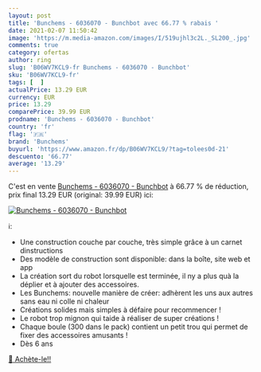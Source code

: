 ```yaml
---
layout: post
title: 'Bunchems - 6036070 - Bunchbot avec 66.77 % rabais '
date: 2021-02-07 11:50:42
image: 'https://m.media-amazon.com/images/I/519ujhl3c2L._SL200_.jpg'
comments: true
category: ofertas
author: ring
slug: 'B06WV7KCL9-fr Bunchems - 6036070 - Bunchbot'
sku: 'B06WV7KCL9-fr'
tags: [  ]
actualPrice: 13.29 EUR
currency: EUR
price: 13.29
comparePrice: 39.99 EUR
prodname: 'Bunchems - 6036070 - Bunchbot'
country: 'fr'
flag: '🇫🇷'
brand: 'Bunchems'
buyurl: 'https://www.amazon.fr/dp/B06WV7KCL9/?tag=tolees0d-21'
descuento: '66.77'
average: '13.29'
---
```


C'est en vente [Bunchems - 6036070 - Bunchbot](https://www.amazon.fr/dp/B06WV7KCL9/?tag=tolees0d-21)  à  66.77 % de réduction, prix final  13.29 EUR (original: 39.99 EUR) ici:

[![Bunchems - 6036070 - Bunchbot](https://m.media-amazon.com/images/I/519ujhl3c2L._SL200_.jpg)](https://www.amazon.fr/dp/B06WV7KCL9/?tag=tolees0d-21)

ℹ️:

- Une construction couche par couche, très simple grâce à un carnet dinstructions
- Des modèle de construction sont disponible: dans la boîte, site web et app
- La création sort du robot lorsquelle est terminée, il ny a plus quà la déplier et à ajouter des accessoires.
- Les Bunchems: nouvelle manière de créer: adhèrent les uns aux autres sans eau ni colle ni chaleur
- Créations solides mais simples à défaire pour recommencer !
- Le robot trop mignon qui taide à réaliser de super créations !
- Chaque boule (300 dans le pack) contient un petit trou qui permet de fixer des accessoires amusants !
- Dès 6 ans

[🛒 Achète-le!!](https://www.amazon.fr/dp/B06WV7KCL9/?tag=tolees0d-21)
